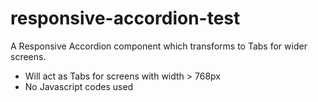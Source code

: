 # responsive-accordion-test

A Responsive Accordion component which transforms to Tabs for wider screens.
+ Will act as Tabs for screens with width > 768px
+ No Javascript codes used
